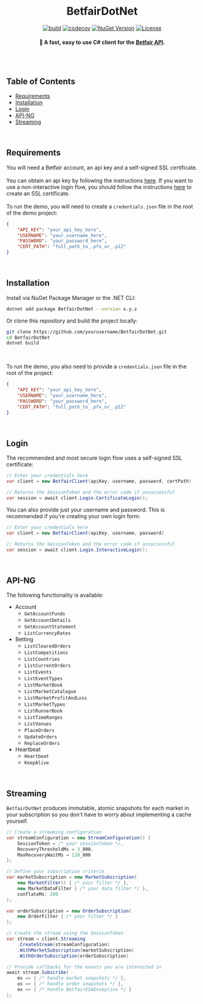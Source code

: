 <h1 align="center">
  BetfairDotNet
  <br>
</h1>

<div align="center">

[![build](https://github.com/BrandonWoodward/BetfairDotNet/actions/workflows/dotnet.yml/badge.svg)](https://github.com/BrandonWoodward/BetfairDotNet/actions/workflows/dotnet.yml)
[![codecov](https://codecov.io/gh/BrandonWoodward/BetfairDotNet/branch/master/graph/badge.svg)](https://codecov.io/gh/BrandonWoodward/BetfairDotNet)
[![NuGet Version](https://img.shields.io/nuget/v/BetfairDotNet.svg?style=flat)](https://www.nuget.org/packages/BetfairDotNet/)
[![License](https://img.shields.io/badge/license-MIT-blue.svg)](https://github.com/yourusername/yourrepository/blob/main/LICENSE)

</div>

<h4 align="center"> 🚀 A fast, easy to use C# client for the <a href="https://docs.developer.betfair.com/display/1smk3cen4v3lu3yomq5qye0ni" target="_blank">Betfair API</a>.</h4>

<br>
<br>

## Table of Contents

- [Requirements](#requirements)
- [Installation](#installation)
- [Login](#login)
- [API-NG](#api-ng)
- [Streaming](#streaming)

<br>

## Requirements

You will need a Betfair account, an api key and a self-signed SSL certificate.
<br>
<br>
You can obtain an api key by following the instructions [here](https://docs.developer.betfair.com/display/1smk3cen4v3lu3yomq5qye0ni/Application+Keys"). If you want to use a non-interactive login flow, you 
should follow the instructions [here](https://docs.developer.betfair.com/display/1smk3cen4v3lu3yomq5qye0ni/Non-Interactive+%28bot%29+login) to create an SSL certificate.
<br>
<br>
To run the demo, you will need to create a `credentials.json` file in the root of the demo project:
```json
{
	"API_KEY": "your_api_key_here",
	"USERNAME": "your_username_here",
	"PASSWORD": "your_password_here",
	"CERT_PATH": "full_path_to_.pfx_or_.p12"
}
```
<br>

## Installation

Install via NuGet Package Manager or the .NET CLI:

```bash
dotnet add package BetfairDotNet --version x.y.z
```

Or clone this repository and build the project locally:

```bash
git clone https://github.com/yourusername/BetfairDotNet.git
cd BetfairDotNet
dotnet build
```

<br>

To run the demo, you also need to provide a `credentials.json` file in the root of the project:

```json
{
	"API_KEY": "your_api_key_here",
	"USERNAME": "your_username_here",
	"PASSWORD": "your_password_here",
	"CERT_PATH": "full_path_to_.pfx_or_.p12"
}
```

<br>

##  Login

The recommended and most secure login flow uses a self-signed SSL certificate:

```csharp
// Enter your credentials here
var client = new BetfairClient(apiKey, username, password, certPath)

// Returns the SessionToken and the error code if unsuccessful
var session = await client.Login.CertificateLogin();
```

You can also provide just your username and password. This is recommended if you're creating your own login form:

```csharp
// Enter your credentials here
var client = new BetfairClient(apiKey, username, password)

// Returns the SessionToken and the error code if unsuccessful
var session = await client.Login.InteractiveLogin();
```

<br>

## API-NG

The following functionality is available:

- Account
	- `GetAccountFunds`
	- `GetAccountDetails`
	- `GetAccountStatement`
	- `ListCurrencyRates`	
- Betting
	- `ListClearedOrders`
	- `ListCompetitions`
	- `ListCountries`
	- `ListCurrentOrders`
	- `ListEvents`
	- `ListEventTypes`
	- `ListMarketBook`
	- `ListMarketCatalogue`
	- `ListMarketProfitAndLoss`
	- `ListMarketTypes`
	- `ListRunnerBook`
	- `ListTimeRanges`
	- `ListVenues`
	- `PlaceOrders`
	- `UpdateOrders`
	- `ReplaceOrders`
- Heartbeat
	- `Heartbeat`
	- `KeepAlive`

<br>

## Streaming

`BetfairDotNet` produces immutable, atomic snapshots for each market in your subscription so you don't have to worry about implementing a cache yourself. 


```csharp
// Create a streaming configuration
var streamConfiguration = new StreamConfiguration() {
    SessionToken = /* your sessionToken */,
    RecoveryThresholdMs = 3_000,
    MaxRecoveryWaitMs = 120_000
};

// Define your subscription criteria
var marketSubscription = new MarketSubscription(
    new MarketFilter() { /* your filter */ },
    new MarketDataFilter { /* your data filter */ },
    conflateMs: 200
);

var orderSubscription = new OrderSubscription(
    new OrderFilter { /* your filter */ }
);

// Create the stream using the SessionToken
var stream = client.Streaming
    .CreateStream(streamConfiguration)
    .WithMarketSubscription(marketSubscription)
    .WithOrderSubscription(orderSubscription)

// Provide callbacks for the events you are interested in
await stream.Subscribe(
    ms => { /* handle market snapshots */ },
    os => { /* handle order snapshots */ },
    ex => { /* handle BetfairESAException */ }
);
```
